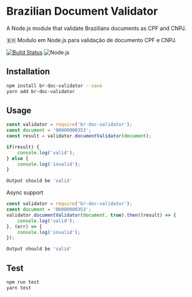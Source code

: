 # Brazilian Document Validator
A Node.js module that validate Brazilians documents as CPF and CNPJ.

🇧🇷 Modulo em Node.js para validação de documento CPF e CNPJ.

[![Build Status](https://travis-ci.org/egermano/brazilian-multidocument-validator.svg?branch=master)](https://travis-ci.org/egermano/brazilian-multidocument-validator)
![Node.js](https://github.com/egermano/brazilian-multidocument-validator/workflows/Node.js/badge.svg)

## Installation 
```sh
npm install br-doc-validator --save
yarn add br-doc-validator
```

## Usage

```javascript
const validator = require('br-doc-validator');
const document = '00000000353';
const result = validator.documentValidator(document);

if(result) {
    console.log('valid');
} else {
    console.log('invalid');
}
```
```sh
Output should be 'valid'
```

Async support
```javascript
const validator = require('br-doc-validator');
const document = '00000000353';
validator.documentValidator(document, true).then((result) => {
    console.log('valid');
}, (err) => {
    console.log('invalid');
});
```
```sh
Output should be 'valid'
```

## Test 
```sh
npm run test
yarn test
```